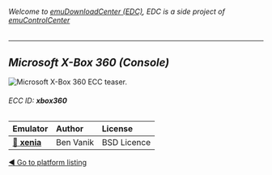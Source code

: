 ###### Welcome to [emuDownloadCenter (EDC)](https://github.com/PhoenixInteractiveNL/emuDownloadCenter/wiki/), EDC is a side project of [emuControlCenter](https://github.com/PhoenixInteractiveNL/emuControlCenter/wiki/)
***
## _Microsoft X-Box 360 (Console)_
![](https://raw.githubusercontent.com/wiki/PhoenixInteractiveNL/emuDownloadCenter/images_platform/ecc_xbox360_teaser.png "Microsoft X-Box 360 ECC teaser.")
###### ECC ID: **xbox360**

| Emulator   | Author      | License     |
|:-----------|:------------|:------------|
| [:file_folder: **xenia**](https://github.com/PhoenixInteractiveNL/emuDownloadCenter/wiki/Emulator-xenia#menu) | Ben Vanik | BSD Licence |

[:arrow_backward: Go to platform listing](https://github.com/PhoenixInteractiveNL/emuDownloadCenter/wiki/EDC-Platform-List)
